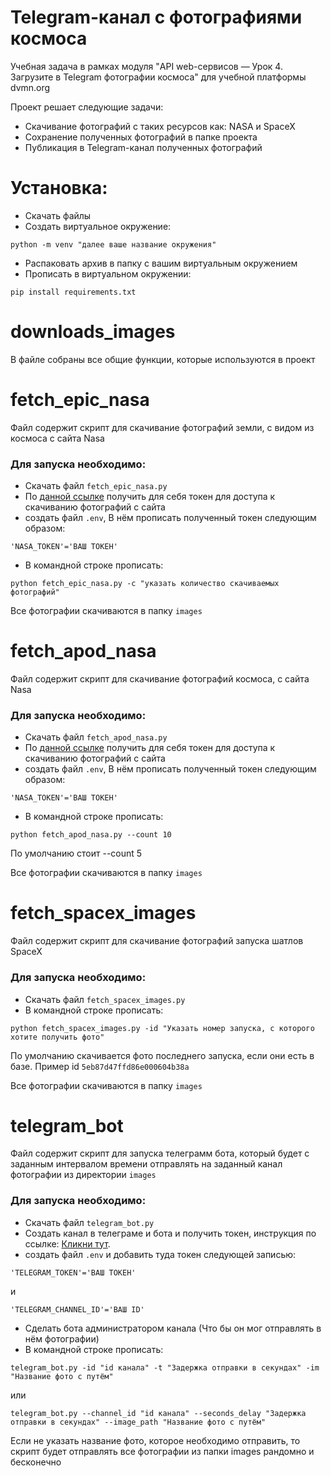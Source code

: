 # Telegram-канал с фотографиями космоса
Учебная задача в рамках модуля "API web-сервисов — Урок 4. Загрузите в Telegram фотографии космоса" для учебной платформы dvmn.org

Проект решает следующие задачи:

- Скачивание фотографий с таких ресурсов как: NASA и SpaceX
- Сохранение полученных фотографий в папке проекта
- Публикация в Telegram-канал полученных фотографий


# Установка:
- Скачать файлы
- Создать виртуальное окружение:
```
python -m venv "далее ваше название окружения"
```
- Распаковать архив в папку с вашим виртуальным окружением
- Прописать в виртуальном окружении:
```
pip install requirements.txt
```


# downloads_images
В файле собраны все общие функции, которые используются в проект

# fetch_epic_nasa
Файл содержит скрипт для скачивание фотографий земли, с видом из космоса с сайта Nasa 

### Для запуска необходимо:
- Скачать файл `fetch_epic_nasa.py`
- По [данной ссылке](https://api.nasa.gov/#apod) получить для себя токен для доступа к скачиванию фотографий с сайта
- создать файл `.env`, В нём прописать полученный токен следующим образом: 
```
'NASA_TOKEN'='ВАШ ТОКЕН'
```
- В командной строке прописать: 
``` 
python fetch_epic_nasa.py -с "указать количество скачиваемых фотографий" 
```
Все фотографии скачиваются в папку `images`

# fetch_apod_nasa
Файл содержит скрипт для скачивание фотографий космоса, с сайта Nasa 
### Для запуска необходимо:
- Скачать файл `fetch_apod_nasa.py`
- По [данной ссылке](https://api.nasa.gov/#apod) получить для себя токен для доступа к скачиванию фотографий с сайта
- создать файл `.env`, В нём прописать полученный токен следующим образом: 
```
'NASA_TOKEN'='ВАШ ТОКЕН'
```
- В командной строке прописать: 
```
python fetch_apod_nasa.py --count 10
```
По умолчанию стоит --count 5

Все фотографии скачиваются в папку `images`

# fetch_spacex_images
Файл содержит скрипт для скачивание фотографий запуска шатлов SpaceX
### Для запуска необходимо:
- Скачать файл `fetch_spacex_images.py`
- В командной строке прописать: 
```
python fetch_spacex_images.py -id "Указать номер запуска, с которого хотите получить фото"
```
По умолчанию скачивается фото последнего запуска, если они есть в базе. Пример id `5eb87d47ffd86e000604b38a`

Все фотографии скачиваются в папку `images`

# telegram_bot
Файл содержит скрипт для запуска телеграмм бота, который будет с заданным интервалом времени отправлять на заданный канал фотографии из директории `images`
### Для запуска необходимо:
- Скачать файл `telegram_bot.py`
- Создать канал в телеграме и бота и получить токен, инструкция по ссылке: [Кликни тут](https://smmplanner.com/blog/otlozhennyj-posting-v-telegram/).
- создать файл `.env` и добавить туда токен следующей записью: 
```
'TELEGRAM_TOKEN'='ВАШ ТОКЕН'
``` 
и 
```
'TELEGRAM_CHANNEL_ID'='ВАШ ID'
```
- Сделать бота администратором канала (Что бы он мог отправлять в нём фотографии)
- В командной строке прописать: 
```
telegram_bot.py -id "id канала" -t "Задержка отправки в секундах" -im "Название фото с путём"
```
или
```
telegram_bot.py --channel_id "id канала" --seconds_delay "Задержка отправки в секундах" --image_path "Название фото с путём"
```
Если не указать название фото, которое необходимо отправить, то скрипт будет отправлять все фотографии из папки images рандомно и бесконечно
